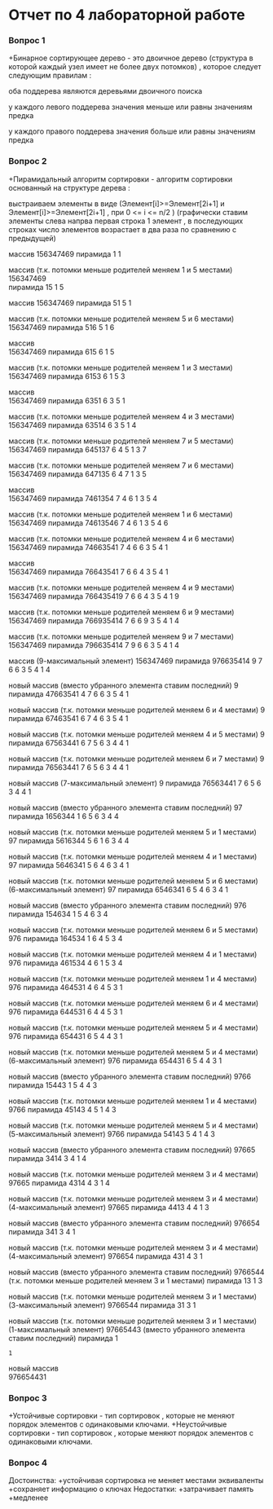 # Отчет по 4 лабораторной работе 

### Вопрос 1
+Бинарное сортирующее дерево - это двоичное дерево (структура в которой каждый узел имеет не более двух потомков) , которое следует следующим правилам :

оба поддерева являются деревьями двоичного поиска

у каждого левого поддерева значения меньше или равны значениям предка

у каждого правого поддерева значения больше или равны значениям предка

### Вопрос 2
+Пирамидальный алгоритм сортировки - алгоритм сортировки основанный на структуре дерева :

выстраиваем элементы в виде (Элемент[i]>=Элемент[2i+1] и Элемент[i]>=Элемент[2i+1] , при 0 <= i <= n/2 ) (графически ставим элементы слева напрва первая строка 1 элемент , в последующих строках число элементов возрастает в два раза по сравнению с предыдущей)

массив
156347469
пирамида
1
        1

массив       (т.к. потомки меньше родителей меняем 1 и 5 местами)
156347469    
пирамида
15
        1
    5             

массив
156347469
пирамида
51
        5
    1 

массив       (т.к. потомки меньше родителей меняем 5 и 6 местами)
156347469
пирамида
516
        5
    1       6

массив      
156347469
пирамида
615
        6
    1       5
     
массив       (т.к. потомки меньше родителей меняем 1 и 3 местами)
156347469
пирамида
6153
        6
    1       5
 3

массив       
156347469
пирамида
6351
        6
    3       5
 1

массив       (т.к. потомки меньше родителей меняем 4 и 3 местами)
156347469
пирамида
63514
        6
    3       5
 1     4

массив       (т.к. потомки меньше родителей меняем 7 и 5 местами)
156347469
пирамида
645137
        6
    4       5
 1     3 7     

массив      (т.к. потомки меньше родителей меняем 7 и 6 местами)
156347469
пирамида
647135
        6
    4       7
 1     3 5  

массив      
156347469
пирамида
7461354
        7
    4       6
 1     3 5     4

массив      (т.к. потомки меньше родителей меняем 1 и 6 местами)
156347469
пирамида
74613546
        7
    4       6
 1     3 5     4
6

массив      (т.к. потомки меньше родителей меняем 4 и 6 местами)
156347469
пирамида
74663541
        7
    4       6
 6     3 5     4
1 

массив      
156347469
пирамида
76643541
        7
    6       6
 4     3 5     4
1

массив      (т.к. потомки меньше родителей меняем 4 и 9 местами)
156347469
пирамида
766435419
        7
    6       6
 4     3 5     4
1 9

массив      (т.к. потомки меньше родителей меняем 6 и 9 местами)
156347469
пирамида
766935414
        7
    6       6
 9     3 5     4
1 4

массив      (т.к. потомки меньше родителей меняем 9 и 7 местами)
156347469
пирамида
796635414
        7
    9       6
 6     3 5     4
1 4

массив      (9-максимальный элемент)
156347469
пирамида
976635414
        9
    7       6
 6     3 5     4
1 4

новый массив  (вместо убранного элемента ставим последний)
9
пирамида
47663541
        4
    7       6
 6     3 5     4
1 

новый массив  (т.к. потомки меньше родителей меняем 6 и 4 местами)
9
пирамида
67463541
        6
    7      4
 6     3 5     4
1 

новый массив  (т.к. потомки меньше родителей меняем 4 и 5 местами)
9
пирамида
67563441
        6
    7       5
 6     3 4     4
1 

новый массив  (т.к. потомки меньше родителей меняем 6 и 7 местами)
9
пирамида
76563441
        7
    6       5
 6     3 4     4
1

новый массив  (7-максимальный элемент)
9
пирамида
76563441
        7
    6       5
 6     3 4     4
1

новый массив  (вместо убранного элемента ставим последний)
97
пирамида
1656344
        1
    6       5
 6     3 4     4

новый массив  (т.к. потомки меньше родителей меняем 5 и 1 местами)
97
пирамида
5616344
        5
    6       1
 6     3 4     4

новый массив  (т.к. потомки меньше родителей меняем 4 и 1 местами)
97
пирамида
5646341
        5
    6       4
 6     3 4     1

новый массив  (т.к. потомки меньше родителей меняем 5 и 6 местами)(6-максимальный элемент)
97
пирамида
6546341
        6
    5       4
 6     3 4     1


новый массив  (вместо убранного элемента ставим последний)
976
пирамида
154634
        1
    5       4
 6     3 4     


новый массив  (т.к. потомки меньше родителей меняем 6 и 5 местами)
976
пирамида
164534
        1
    6       4
 5     3 4     

новый массив  (т.к. потомки меньше родителей меняем 4 и 1 местами)
976
пирамида
461534
        4
    6      1
 5     3 4   

новый массив  (т.к. потомки меньше родителей меняем 1 и 4 местами)
976
пирамида
464531
        4
    6       4
 5     3 1  

новый массив  (т.к. потомки меньше родителей меняем 6 и 4 местами)
976
пирамида
644531
        6
    4       4
 5     3 1  

новый массив  (т.к. потомки меньше родителей меняем 5 и 4 местами)
976
пирамида
654431
        6
    5       4
 4     3 1 

новый массив  (т.к. потомки меньше родителей меняем 5 и 4 местами)(6-максимальный элемент)
976
пирамида
654431
        6
    5       4
 4     3 1 

новый массив  (вместо убранного элемента ставим последний)
9766
пирамида
15443
        1
    5       4
 4     3 

новый массив  (т.к. потомки меньше родителей меняем 1 и 4 местами)
9766
пирамида
45143
        4
    5       1
 4     3 

новый массив  (т.к. потомки меньше родителей меняем 5 и 4 местами)(5-максимальный элемент)
9766
пирамида
54143
        5
    4       1
 4     3

новый массив  (вместо убранного элемента ставим последний)
97665
пирамида
3414
        3
    4       1
 4     

новый массив  (т.к. потомки меньше родителей меняем 3 и 4 местами)
97665
пирамида
4314
        4
    3       1
 4     

новый массив  (т.к. потомки меньше родителей меняем 3 и 4 местами)(4-максимальный элемент)
97665
пирамида
4413
        4
    4       1
 3     
           
новый массив  (вместо убранного элемента ставим последний)
976654
пирамида
341
        3
    4       1
   
новый массив  (т.к. потомки меньше родителей меняем 3 и 4 местами)(4-максимальный элемент)
976654
пирамида
431
        4
    3       1

новый массив  (вместо убранного элемента ставим последний)                      9766544       (т.к. потомки меньше родителей меняем 3 и 1 местами)
пирамида
13
        1
    3       

новый массив  (т.к. потомки меньше родителей меняем 3 и 1 местами)(3-максимальный элемент)
9766544
пирамида
31
        3
    1       
           

новый массив  (т.к. потомки меньше родителей меняем 3 и 1 местами)(1-максимальный элемент)
97665443       (вместо убранного элемента ставим последний)
пирамида
1
        
    1       

новый массив  
976654431 

### Вопрос 3
+Устойчивые сортировки - тип сортировок , которые не меняют порядок элементов с одинаковыми ключами.
+Неустойчивые сортировки - тип сортировок , которые меняют порядок элементов с одинаковыми ключами.
### Вопрос 4 
Достоинства:
+устойчивая сортировка не меняет местами эквиваленты
+сохраняет информацию о ключах
Недостатки:
+затрачивает память 
+медленее
